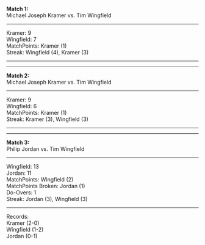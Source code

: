 **Match 1:**  
Michael Joseph Kramer vs. Tim Wingfield  

---
Kramer: 9  
Wingfield: 7  
MatchPoints: Kramer (1)  
Streak: Wingfield (4), Kramer (3)  

---
---
**Match 2:**  
Michael Joseph Kramer vs. Tim Wingfield  

---
Kramer: 9  
Wingfield: 6  
MatchPoints: Kramer (1)  
Streak: Kramer (3), Wingfield (3)  

---
---
**Match 3:**  
Philip Jordan vs. Tim Wingfield  

---
Wingfield: 13    
Jordan: 11    
MatchPoints: Wingfield (2)  
MatchPoints Broken: Jordan (1)  
Do-Overs: 1  
Streak: Jordan (3), Wingfield (3)  

---
Records:   
Kramer (2-0)  
Wingfield (1-2)  
Jordan (0-1)  
